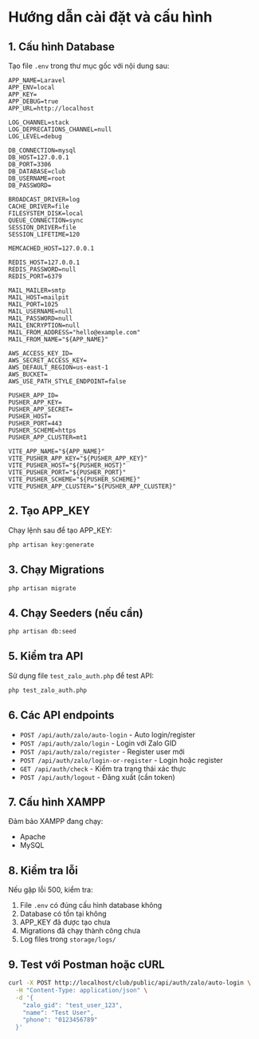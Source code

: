 # Hướng dẫn cài đặt và cấu hình

## 1. Cấu hình Database

Tạo file `.env` trong thư mục gốc với nội dung sau:

```env
APP_NAME=Laravel
APP_ENV=local
APP_KEY=
APP_DEBUG=true
APP_URL=http://localhost

LOG_CHANNEL=stack
LOG_DEPRECATIONS_CHANNEL=null
LOG_LEVEL=debug

DB_CONNECTION=mysql
DB_HOST=127.0.0.1
DB_PORT=3306
DB_DATABASE=club
DB_USERNAME=root
DB_PASSWORD=

BROADCAST_DRIVER=log
CACHE_DRIVER=file
FILESYSTEM_DISK=local
QUEUE_CONNECTION=sync
SESSION_DRIVER=file
SESSION_LIFETIME=120

MEMCACHED_HOST=127.0.0.1

REDIS_HOST=127.0.0.1
REDIS_PASSWORD=null
REDIS_PORT=6379

MAIL_MAILER=smtp
MAIL_HOST=mailpit
MAIL_PORT=1025
MAIL_USERNAME=null
MAIL_PASSWORD=null
MAIL_ENCRYPTION=null
MAIL_FROM_ADDRESS="hello@example.com"
MAIL_FROM_NAME="${APP_NAME}"

AWS_ACCESS_KEY_ID=
AWS_SECRET_ACCESS_KEY=
AWS_DEFAULT_REGION=us-east-1
AWS_BUCKET=
AWS_USE_PATH_STYLE_ENDPOINT=false

PUSHER_APP_ID=
PUSHER_APP_KEY=
PUSHER_APP_SECRET=
PUSHER_HOST=
PUSHER_PORT=443
PUSHER_SCHEME=https
PUSHER_APP_CLUSTER=mt1

VITE_APP_NAME="${APP_NAME}"
VITE_PUSHER_APP_KEY="${PUSHER_APP_KEY}"
VITE_PUSHER_HOST="${PUSHER_HOST}"
VITE_PUSHER_PORT="${PUSHER_PORT}"
VITE_PUSHER_SCHEME="${PUSHER_SCHEME}"
VITE_PUSHER_APP_CLUSTER="${PUSHER_APP_CLUSTER}"
```

## 2. Tạo APP_KEY

Chạy lệnh sau để tạo APP_KEY:

```bash
php artisan key:generate
```

## 3. Chạy Migrations

```bash
php artisan migrate
```

## 4. Chạy Seeders (nếu cần)

```bash
php artisan db:seed
```

## 5. Kiểm tra API

Sử dụng file `test_zalo_auth.php` để test API:

```bash
php test_zalo_auth.php
```

## 6. Các API endpoints

- `POST /api/auth/zalo/auto-login` - Auto login/register
- `POST /api/auth/zalo/login` - Login với Zalo GID
- `POST /api/auth/zalo/register` - Register user mới
- `POST /api/auth/zalo/login-or-register` - Login hoặc register
- `GET /api/auth/check` - Kiểm tra trạng thái xác thực
- `POST /api/auth/logout` - Đăng xuất (cần token)

## 7. Cấu hình XAMPP

Đảm bảo XAMPP đang chạy:
- Apache
- MySQL

## 8. Kiểm tra lỗi

Nếu gặp lỗi 500, kiểm tra:
1. File `.env` có đúng cấu hình database không
2. Database có tồn tại không
3. APP_KEY đã được tạo chưa
4. Migrations đã chạy thành công chưa
5. Log files trong `storage/logs/`

## 9. Test với Postman hoặc cURL

```bash
curl -X POST http://localhost/club/public/api/auth/zalo/auto-login \
  -H "Content-Type: application/json" \
  -d '{
    "zalo_gid": "test_user_123",
    "name": "Test User",
    "phone": "0123456789"
  }'
```
